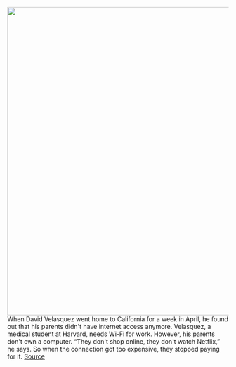 <img src='https://cdn.vox-cdn.com/thumbor/3WRYWtssdG1Aefcacz14EuHHaWk=/0x0:2040x1360/1200x675/filters:focal(857x517:1183x843)/cdn.vox-cdn.com/uploads/chorus_image/image/66894151/VRG_ILLO_4041_001.0.jpg' width='700px' /><br/>
When David Velasquez went home to California for a week in April, he found out that his parents didn't have internet access anymore. Velasquez, a medical student at Harvard, needs Wi-Fi for work. However, his parents don't own a computer. “They don't shop online, they don't watch Netflix,” he says. So when the connection got too expensive, they stopped paying for it.
<a href='https://www.theverge.com/21277936/telehealth-english-systems-disparities-interpreters-online-doctor-appointments'> Source <a/>